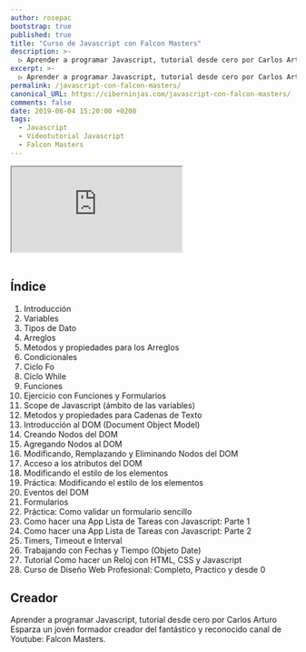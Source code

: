 ```yaml
---
author: rosepac
bootstrap: true
published: true
title: "Curso de Javascript con Falcon Masters"
description: >-
  ▷ Aprender a programar Javascript, tutorial desde cero por Carlos Arturo Esparza un jovén formador creador del reconocido canal de Youtube: Falcon Masters.
excerpt: >-
  ▷ Aprender a programar Javascript, tutorial desde cero por Carlos Arturo Esparza un jovén formador creador del reconocido canal de Youtube: Falcon Masters.
permalink: /javascript-con-falcon-masters/
canonical_URL: https://ciberninjas.com/javascript-con-falcon-masters/
comments: false
date: 2019-06-04 15:20:00 +0200
tags:
  - Javascript
  - Videotutorial Javascript
  - Falcon Masters
---
```


<div class="embed-responsive embed-responsive-16by9">
  <iframe class="embed-responsive-item" src="https://www.youtube-nocookie.com/embed/videoseries?list=PLTlBeKQnFKtIU7Ap4jNX513lI1bC9m01X" allowfullscreen></iframe>
</div><br/>

## Índice

1. Introducción
2. Variables
3. Tipos de Dato
4. Arreglos
5. Metodos y propiedades para los Arreglos
6. Condicionales
7. Ciclo Fo
8. Ciclo While
9. Funciones
10. Ejercicio con Funciones y Formularios
11. Scope de Javascript (ámbito de las variables)
12. Metodos y propiedades para Cadenas de Texto
13. Introducción al DOM (Document Object Model)
14. Creando Nodos del DOM
15. Agregando Nodos al DOM
16. Modificando, Remplazando y Eliminando Nodos del DOM
17. Acceso a los atributos del DOM
18. Modificando el estilo de los elementos
19. Práctica: Modificando el estilo de los elementos
20. Eventos del DOM
21. Formularios
22. Práctica: Como validar un formulario sencillo
23. Como hacer una App Lista de Tareas con Javascript: Parte 1
24. Como hacer una App Lista de Tareas con Javascript: Parte 2
25. Timers, Timeout e Interval
26. Trabajando con Fechas y Tiempo (Objeto Date)
27. Tutorial Como hacer un Reloj con HTML, CSS y Javascript
28. Curso de Diseño Web Profesional: Completo, Practico y desde 0

## Creador

Aprender a programar Javascript, tutorial desde cero por Carlos Arturo Esparza un jovén formador creador del fantástico y reconocido canal de Youtube: Falcon Masters.